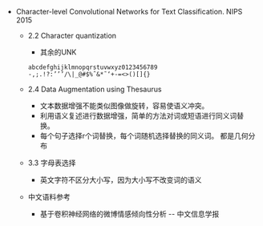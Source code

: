 - Character-level Convolutional Networks for Text Classification.  NIPS 2015
    - 2.2 Character quantization
        - 其余的UNK
        ```
        abcdefghijklmnopqrstuvwxyz0123456789
        -,;.!?:’’’/\|_@#$%ˆ&*˜‘+-=<>()[]{}
        ```
    - 2.4 Data Augmentation using Thesaurus
        - 文本数据增强不能类似图像做旋转，容易使语义冲突。
        - 利用语义复述进行数据增强，简单的方法对词或短语进行同义词替换。
        - 每个句子选择r个词替换，每个词随机选择替换的同义词。 都是几何分布
    - 3.3 字母表选择
        - 英文字符不区分大小写，因为大小写不改变词的语义

    - 中文语料参考
        - 基于卷积神经网络的微博情感倾向性分析 -- 中文信息学报
